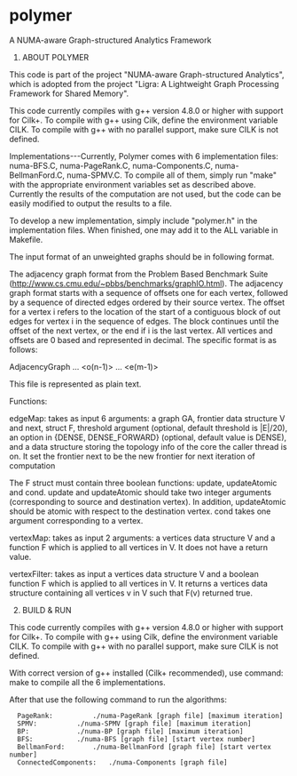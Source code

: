polymer
=======

A NUMA-aware Graph-structured Analytics Framework

1. ABOUT POLYMER

This code is part of the project "NUMA-aware Graph-structured Analytics",
which is adopted from the project "Ligra: A Lightweight Graph Processing
Framework for Shared Memory".

This code currently compiles with g++ version 4.8.0 or higher with
support for Cilk+. To compile with g++ using Cilk, define the 
environment variable CILK. To compile with g++ with no parallel 
support, make sure CILK is not defined.

Implementations---Currently, Polymer comes with 6 implementation files:
numa-BFS.C, numa-PageRank.C, numa-Components.C, numa-BellmanFord.C, 
numa-SPMV.C. To compile all of them, simply run "make" with the 
appropriate environment variables set as described above. Currently 
the results of the computation are not used, but the code can be 
easily modified to output the results to a file.

To develop a new implementation, simply include "polymer.h" in the
implementation files. When finished, one may add it to the ALL
variable in Makefile.

The input format of an unweighted graphs should be in following format.

 The adjacency graph format from the Problem Based Benchmark Suite
 (http://www.cs.cmu.edu/~pbbs/benchmarks/graphIO.html). The adjacency
 graph format starts with a sequence of offsets one for each vertex,
 followed by a sequence of directed edges ordered by their source
 vertex. The offset for a vertex i refers to the location of the start
 of a contiguous block of out edges for vertex i in the sequence of
 edges. The block continues until the offset of the next vertex, or
 the end if i is the last vertex. All vertices and offsets are 0 based
 and represented in decimal. The specific format is as follows:

AdjacencyGraph
<n>
<m>
<o0>
<o1>
...
<o(n-1)>
<e0>
<e1>
...
<e(m-1)>

This file is represented as plain text.

Functions:

edgeMap: takes as input 6 arguments: a graph GA, frontier data
structure V and next, struct F, threshold argument (optional, default threshold
is |E|/20), an option in {DENSE, DENSE_FORWARD}
(optional, default value is DENSE), and a data structure storing the 
topology info of the core the caller thread is on. 
It set the frontier next to be the new frontier for next iteration of computation

The F struct must contain three boolean functions: update,
updateAtomic and cond.  update and updateAtomic should take two
integer arguments (corresponding to source and destination vertex). In
addition, updateAtomic should be atomic with respect to the
destination vertex. cond takes one argument corresponding to a vertex.

vertexMap: takes as input 2 arguments: a vertices data structure V and
a function F which is applied to all vertices in V. It does not have a
return value.

vertexFilter: takes as input a vertices data structure V and a boolean
function F which is applied to all vertices in V. It returns a
vertices data structure containing all vertices v in V such that F(v)
returned true.

2. BUILD & RUN

This code currently compiles with g++ version 4.8.0 or higher with
support for Cilk+. To compile with g++ using Cilk, define the 
environment variable CILK. To compile with g++ with no parallel 
support, make sure CILK is not defined.

With correct version of g++ installed (Cilk+ recommended), use
command:
	make
to compile all the 6 implementations.

After that use the following command to run the algorithms:

      PageRank:	   	     ./numa-PageRank [graph file] [maximum iteration]
      SPMV:	   	     ./numa-SPMV [graph file] [maximum iteration]
      BP:	   	     ./numa-BP [graph file] [maximum iteration]
      BFS:		     ./numa-BFS [graph file] [start vertex number]
      BellmanFord:	     ./numa-BellmanFord [graph file] [start vertex number]
      ConnectedComponents:   ./numa-Components [graph file]
      
